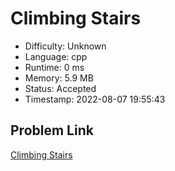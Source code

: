 # Climbing Stairs

- Difficulty: Unknown
- Language: cpp
- Runtime: 0 ms
- Memory: 5.9 MB
- Status: Accepted
- Timestamp: 2022-08-07 19:55:43

## Problem Link
[Climbing Stairs](https://leetcode.com/problems/climbing-stairs)

